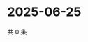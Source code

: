 # 2025-06-25

共 0 条

<!-- BEGIN ZHIHUQUESTIONS -->
<!-- 最后更新时间 Wed Jun 25 2025 03:09:36 GMT+0800 (China Standard Time) -->

<!-- END ZHIHUQUESTIONS -->
